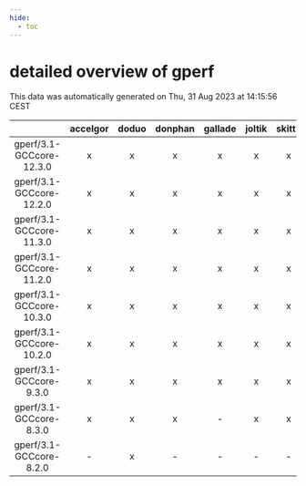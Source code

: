 ```yaml
---
hide:
  - toc
---
```


detailed overview of gperf
==========================


This data was automatically generated on Thu, 31 Aug 2023 at 14:15:56 CEST  

| |accelgor|doduo|donphan|gallade|joltik|skitty|swalot|victini|
| :---: | :---: | :---: | :---: | :---: | :---: | :---: | :---: | :---: |
|gperf/3.1-GCCcore-12.3.0|x|x|x|x|x|x|x|x|
|gperf/3.1-GCCcore-12.2.0|x|x|x|x|x|x|x|x|
|gperf/3.1-GCCcore-11.3.0|x|x|x|x|x|x|x|x|
|gperf/3.1-GCCcore-11.2.0|x|x|x|x|x|x|x|x|
|gperf/3.1-GCCcore-10.3.0|x|x|x|x|x|x|x|x|
|gperf/3.1-GCCcore-10.2.0|x|x|x|x|x|x|x|x|
|gperf/3.1-GCCcore-9.3.0|x|x|x|x|x|x|x|x|
|gperf/3.1-GCCcore-8.3.0|x|x|x|-|x|x|x|x|
|gperf/3.1-GCCcore-8.2.0|-|x|-|-|-|-|x|-|
